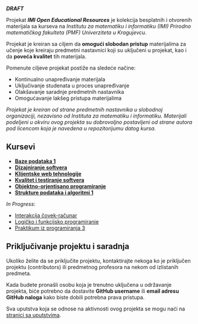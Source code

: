 **_DRAFT_**

Projekat **_IMI Open Educational Resources_** je kolekcija besplatnih i otvorenih materijala sa kurseva na _Institutu za matematiku i informatiku (IMI) Prirodno matematičkog fakulteta (PMF) Univerziteta u Kragujevcu_.

Projekat je kreiran sa ciljem da **omogući slobodan pristup** materijalima za učenje koje kreiraju predmetni nastavnici koji su uključeni u projekat, kao i da **poveća kvalitet** tih materijala. 

Pomenute ciljeve projekat postiže na sledeće načine:
- Kontinualno unapređivanje materijala
- Uključivanje studenata u proces unapređivanje
- Olakšavanje saradnje predmetnih nastavnika
- Omogućavanje lakšeg pristupa materijalima

_Projekat je kreiran od strane predmetnih nastavnika u slobodnoj organizaciji, nezavisno od Instituta za matematiku i informatiku. Materijali podeljeni u okviru ovog projekta su dobrovoljno postavljeni od strane autora pod licencom koja je navedena u repozitorijumu datog kursa._

## Kursevi

- [**Baze podataka 1**](bp1)
- [**Dizajniranje softvera**](ds)
- [**Klijentske web tehnologije**](kwt)
- [**Kvalitet i testiranje softvera**](kts)
- [**Objektno-orjentisano programiranje**](oop)
- [**Strukture podataka i algoritmi 1**](spa1)

_In Progress_:
- [Interakcija čovek-računar](icr)
- [Logičko i funkcijsko programiranje](lfp)
- [Praktikum iz programiranja 3](pip3)

## Priključivanje projektu i saradnja

Ukoliko želite da se priključite projektu, kontaktirajte nekoga ko je priključen projektu (contributors) ili predmetnog profesora na nekom od izlistanih predmeta.

Kada budete pronašli osobu koja je trenutno uključena u održavanje projekta, biće potrebno da dostavite **GitHub username** ili **email adresu GitHub naloga** kako biste
dobili potrebna prava pristupa.

Sva uputstva koja se odnose na aktivnosti ovog projekta se mogu naći na [stranici sa uputstvima](uputstva).
